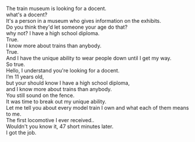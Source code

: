 

The train museum is looking for a docent.    
what's a docent?    
It's a person in a museum who gives information on the exhibits.    
Do you think they'd let someone your age do that?    
why not? I have a high school diploma.    
True.    
I know more about trains than anybody.    
True.    
And I have the unique ability to wear people down until I get my way.    
So true.    
Hello, I understand you're looking for a docent.    
I’m 11 years old,     
but your should know I have a high school diploma,    
and I know more about trains than anybody.    
You still sound on the fence.    
It was time to break out my unique ability.    
Let me tell you about every model train I own and what each of them means to me.    
The first locomotive I ever received..    
Wouldn't you know it, 47 short minutes later.    
I got the job.    





